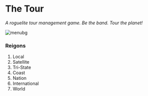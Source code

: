 # The Tour
*A roguelite tour management game. Be the band. Tour the planet!*


![menubg](https://github.com/user-attachments/assets/2bf7a2f0-74d0-4e5b-880a-fadf41231220)


### Reigons

  1. Local
  2. Satellite
  3. Tri-State
  4. Coast
  5. Nation
  6. International
  7. World

